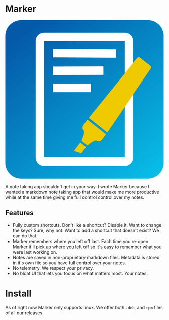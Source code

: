 # Marker

![alt text](https://github.com/EddieAbbondanzio/marker/blob/master/static/icon.png?raw=true)

A note taking app shouldn't get in your way. I wrote Marker because I wanted a markdown note taking app that would make me more productive while at the same time giving me full control control over my notes.

## Features

- Fully custom shortcuts. Don't like a shortcut? Disable it. Want to change the keys? Sure, why not. Want to add a shortcut that doesn't exist? We can do that.
- Marker remembers where you left off last. Each time you re-open Marker it'll pick up where you left off so it's easy to remember what you were last working on.
- Notes are saved in non-proprietary markdown files. Metadata is stored in it's own file so you have full control over your notes.
- No telemetry. We respect your privacy.
- No bloat UI that lets you focus on what matters most. Your notes.

# Install

As of right now Marker only supports linux. We offer both `.deb`, and `rpm` files of all our releases.
